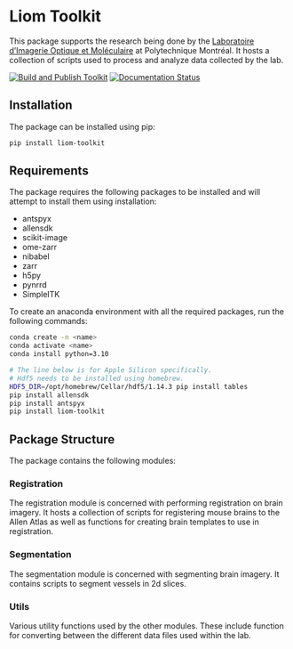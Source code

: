 # Liom Toolkit

This package supports the research being done by the [Laboratoire d’Imagerie Optique et Moléculaire](https://liom.ca) at
Polytechnique Montréal. It hosts a collection of scripts used to process and analyze data collected by the lab.

[![Build and Publish Toolkit](https://github.com/LIOMLab/liom-toolkit/actions/workflows/main.yml/badge.svg)](https://github.com/LIOMLab/liom-toolkit/actions/workflows/main.yml) [![Documentation Status](https://readthedocs.org/projects/liom-toolkit/badge/?version=latest)](https://liom-toolkit.readthedocs.io/en/latest/?badge=latest)

## Installation

The package can be installed using pip:

```bash
pip install liom-toolkit
```

## Requirements

The package requires the following packages to be installed and will attempt to install them using installation:

- antspyx
- allensdk
- scikit-image
- ome-zarr
- nibabel
- zarr
- h5py
- pynrrd
- SimpleITK

To create an anaconda environment with all the required packages, run the following commands:

```bash
conda create -n <name>
conda activate <name>
conda install python=3.10

# The line below is for Apple Silicon specifically. 
# Hdf5 needs to be installed using homebrew.
HDF5_DIR=/opt/homebrew/Cellar/hdf5/1.14.3 pip install tables
pip install allensdk
pip install antspyx
pip install liom-toolkit
```

## Package Structure

The package contains the following modules:

### Registration

The registration module is concerned with performing registration on brain imagery. It hosts a collection of scripts for
registering mouse brains to the Allen Atlas as well as functions for creating brain templates to use in registration.

### Segmentation

The segmentation module is concerned with segmenting brain imagery. It contains scripts to segment vessels in 2d slices.

### Utils

Various utility functions used by the other modules. These include function for converting between the different data
files used within the lab.

